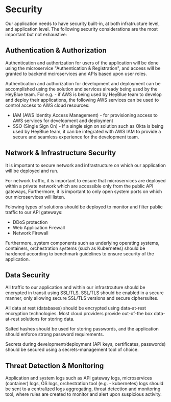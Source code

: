 
# Security

Our application needs to have security built-in, at both infratructure level, and application level. The following security considerations are the most important but not exhaustive:

## Authentication & Authorization

Authentication and authorization for users of the application will be done using the microservice "Authentication & Registration", and access will be granted to backend mciroservices and APIs based upon user roles.

Authentication and authorization for development and deployment can be accomplished using the solution and services already being used by the HeyBlue team. For e.g. - if AWS is being used by HeyBlue team to develop and deploy their applications, the following AWS services can be used to control access to AWS cloud resources:

- IAM (AWS Identity Access Management) - for provisioning access to AWS services for development and deployment
- SSO (Single Sign On) - If a single sign on solution such as Okta is being used by HeyBlue team, it can be integrated with AWS IAM to provide a secure and seamless experience for the development team.

## Network & Infrastructure Security

It is important to secure network and infrastructure on which our application will be deployed and run.

For network traffic, it is important to ensure that microservices are deployed within a private network which are accessible only from the public API gateways, Furthermore, it is important to only open system ports on which our microservices will listen.

Folowing types of solutions should be deployed to monitor and filter public traffic to our API gateways:

- DDoS protection
- Web Application Firewall
- Network Firewall

Furthermore, system components such as underlying operating systems, containers, orchestration systems (such as Kubernetes) should be hardened according to benchmark guidelines to ensure security of the application.

## Data Security

All traffic to our application and within our infrastrcuture should be encrypted in transit using SSL/TLS. SSL/TLS should be enabled in a secure manner, only allowing secure SSL/TLS versions and secure ciphersuites.

All data at rest (databases) should be encrypted using data-at-rest encryption technologies. Most cloud providers provide out-of-the box data-at-rest solutions for storing data.

Salted hashes should be used for storing passwords, and the application should enforce strong password requirements.

Secrets during development/deployment (API keys, certificates, passwords) should be secured using a secrets-management tool of choice.

## Threat Detection & Monitoring

Application and system logs such as API gateway logs, microservices (container) logs, OS logs, orchestration tool (e.g. - kubernetes) logs should be sent to a centralized logs aggregating, threat detection and monitoring tool, where rules are created to monitor and alert upon suspicious activity.

